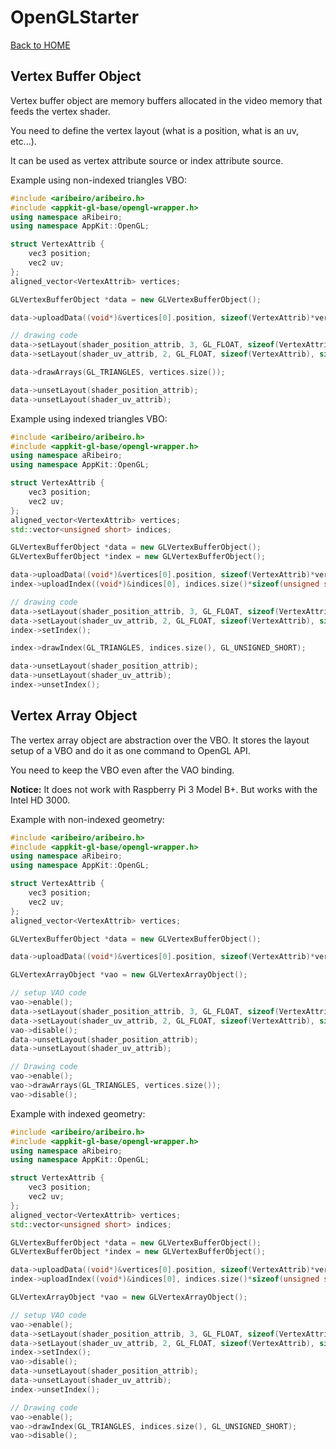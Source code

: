 # OpenGLStarter

[Back to HOME](../../index)

## Vertex Buffer Object

Vertex buffer object are memory buffers allocated in the video memory that feeds the vertex shader.

You need to define the vertex layout (what is a position, what is an uv, etc...).

It can be used as vertex attribute source or index attribute source.

Example using non-indexed triangles VBO:

```cpp
#include <aribeiro/aribeiro.h>
#include <appkit-gl-base/opengl-wrapper.h>
using namespace aRibeiro;
using namespace AppKit::OpenGL;

struct VertexAttrib {
    vec3 position;
    vec2 uv;
};
aligned_vector<VertexAttrib> vertices;

GLVertexBufferObject *data = new GLVertexBufferObject();

data->uploadData((void*)&vertices[0].position, sizeof(VertexAttrib)*vertices.size());

// drawing code
data->setLayout(shader_position_attrib, 3, GL_FLOAT, sizeof(VertexAttrib), 0);
data->setLayout(shader_uv_attrib, 2, GL_FLOAT, sizeof(VertexAttrib), sizeof(vec3) );

data->drawArrays(GL_TRIANGLES, vertices.size());

data->unsetLayout(shader_position_attrib);
data->unsetLayout(shader_uv_attrib);
```

Example using indexed triangles VBO:

```cpp
#include <aribeiro/aribeiro.h>
#include <appkit-gl-base/opengl-wrapper.h>
using namespace aRibeiro;
using namespace AppKit::OpenGL;

struct VertexAttrib {
    vec3 position;
    vec2 uv;
};
aligned_vector<VertexAttrib> vertices;
std::vector<unsigned short> indices;

GLVertexBufferObject *data = new GLVertexBufferObject();
GLVertexBufferObject *index = new GLVertexBufferObject();

data->uploadData((void*)&vertices[0].position, sizeof(VertexAttrib)*vertices.size());
index->uploadIndex((void*)&indices[0], indices.size()*sizeof(unsigned short));

// drawing code
data->setLayout(shader_position_attrib, 3, GL_FLOAT, sizeof(VertexAttrib), 0);
data->setLayout(shader_uv_attrib, 2, GL_FLOAT, sizeof(VertexAttrib), sizeof(vec3) );
index->setIndex();

index->drawIndex(GL_TRIANGLES, indices.size(), GL_UNSIGNED_SHORT);

data->unsetLayout(shader_position_attrib);
data->unsetLayout(shader_uv_attrib);
index->unsetIndex();
```

## Vertex Array Object

The vertex array object are abstraction over the VBO. It stores the layout setup of a VBO and do it as one command to OpenGL API.

You need to keep the VBO even after the VAO binding.

__Notice:__ It does not work with Raspberry Pi 3 Model B+. But works with the Intel HD 3000.

Example with non-indexed geometry:

```cpp
#include <aribeiro/aribeiro.h>
#include <appkit-gl-base/opengl-wrapper.h>
using namespace aRibeiro;
using namespace AppKit::OpenGL;

struct VertexAttrib {
    vec3 position;
    vec2 uv;
};
aligned_vector<VertexAttrib> vertices;

GLVertexBufferObject *data = new GLVertexBufferObject();

data->uploadData((void*)&vertices[0].position, sizeof(VertexAttrib)*vertices.size());

GLVertexArrayObject *vao = new GLVertexArrayObject();

// setup VAO code
vao->enable();
data->setLayout(shader_position_attrib, 3, GL_FLOAT, sizeof(VertexAttrib), 0);
data->setLayout(shader_uv_attrib, 2, GL_FLOAT, sizeof(VertexAttrib), sizeof(vec3) );
vao->disable();
data->unsetLayout(shader_position_attrib);
data->unsetLayout(shader_uv_attrib);

// Drawing code
vao->enable();
vao->drawArrays(GL_TRIANGLES, vertices.size());
vao->disable();
```

Example with indexed geometry:

```cpp
#include <aribeiro/aribeiro.h>
#include <appkit-gl-base/opengl-wrapper.h>
using namespace aRibeiro;
using namespace AppKit::OpenGL;

struct VertexAttrib {
    vec3 position;
    vec2 uv;
};
aligned_vector<VertexAttrib> vertices;
std::vector<unsigned short> indices;

GLVertexBufferObject *data = new GLVertexBufferObject();
GLVertexBufferObject *index = new GLVertexBufferObject();

data->uploadData((void*)&vertices[0].position, sizeof(VertexAttrib)*vertices.size());
index->uploadIndex((void*)&indices[0], indices.size()*sizeof(unsigned short));

GLVertexArrayObject *vao = new GLVertexArrayObject();

// setup VAO code
vao->enable();
data->setLayout(shader_position_attrib, 3, GL_FLOAT, sizeof(VertexAttrib), 0);
data->setLayout(shader_uv_attrib, 2, GL_FLOAT, sizeof(VertexAttrib), sizeof(vec3) );
index->setIndex();
vao->disable();
data->unsetLayout(shader_position_attrib);
data->unsetLayout(shader_uv_attrib);
index->unsetIndex();

// Drawing code
vao->enable();
vao->drawIndex(GL_TRIANGLES, indices.size(), GL_UNSIGNED_SHORT);
vao->disable();
```
